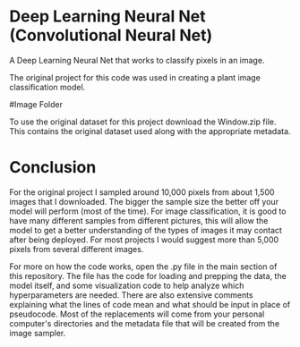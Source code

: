 # Deep Learning Neural Net (Convolutional Neural Net)
A Deep Learning Neural Net that works to classify pixels in an image.

The original project for this code was used in creating a plant image classification model.

#Image Folder

To use the original dataset for this project download the Window.zip file. This contains the original dataset used along with the appropriate metadata.


# Conclusion

For the original project I sampled around 10,000 pixels from about 1,500 images that I downloaded. The bigger the sample size the better off your model will perform (most of the time). For image classification, it is good to have many different samples from different pictures, this will allow the model to get a better understanding of the types of images it may contact after being deployed. For most projects I would suggest more than 5,000 pixels from several different images.

For more on how the code works, open the .py file in the main section of this repository. The file has the code for loading and prepping the data, the model itself, and some visualization code to help analyze which hyperparameters are needed. There are also extensive comments explaining what the lines of code mean and what should be input in place of pseudocode. Most of the replacements will come from your personal computer's directories and the metadata file that will be created from the image sampler.
